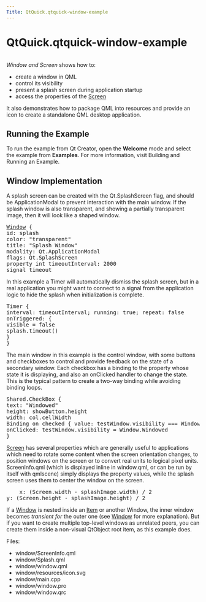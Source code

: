```yaml
---
Title: QtQuick.qtquick-window-example
---
```


# QtQuick.qtquick-window-example

<span class="subtitle"></span>
<!-- $$$window-description -->
<p class="centerAlign"><img src="https://developer.ubuntu.com/static/devportal_uploaded/6e80f03f-e3aa-4ef3-960e-6775e3d07b12-../qtquick-window-example/images/qml-window-example.png" alt="" /></p><p><i>Window and Screen</i> shows how to:</p>
<ul>
<li>create a window in QML</li>
<li>control its visibility</li>
<li>present a splash screen during application startup</li>
<li>access the properties of the <a href="QtQuick.Window.Screen.md">Screen</a></li>
</ul>
<p>It also demonstrates how to package QML into resources and provide an icon to create a standalone QML desktop application.</p>
<h2 id="running-the-example">Running the Example</h2>
<p>To run the example from Qt Creator, open the <b>Welcome</b> mode and select the example from <b>Examples</b>. For more information, visit Building and Running an Example.</p>
<h2 id="window-implementation">Window Implementation</h2>
<p>A splash screen can be created with the Qt.SplashScreen flag, and should be ApplicationModal to prevent interaction with the main window. If the splash window is also transparent, and showing a partially transparent image, then it will look like a shaped window.</p>
<pre class="qml"><span class="type"><a href="QtQuick.Window.Window.md">Window</a></span> {
<span class="name">id</span>: <span class="name">splash</span>
<span class="name">color</span>: <span class="string">&quot;transparent&quot;</span>
<span class="name">title</span>: <span class="string">&quot;Splash Window&quot;</span>
<span class="name">modality</span>: <span class="name">Qt</span>.<span class="name">ApplicationModal</span>
<span class="name">flags</span>: <span class="name">Qt</span>.<span class="name">SplashScreen</span>
property <span class="type">int</span> <span class="name">timeoutInterval</span>: <span class="number">2000</span>
signal <span class="type">timeout</span></pre>
<p>In this example a Timer will automatically dismiss the splash screen, but in a real application you might want to connect to a signal from the application logic to hide the splash when initialization is complete.</p>
<pre class="qml"><span class="type">Timer</span> {
<span class="name">interval</span>: <span class="name">timeoutInterval</span>; <span class="name">running</span>: <span class="number">true</span>; <span class="name">repeat</span>: <span class="number">false</span>
<span class="name">onTriggered</span>: {
<span class="name">visible</span> <span class="operator">=</span> <span class="number">false</span>
<span class="name">splash</span>.<span class="name">timeout</span>()
}
}</pre>
<p>The main window in this example is the control window, with some buttons and checkboxes to control and provide feedback on the state of a secondary window. Each checkbox has a binding to the property whose state it is displaying, and also an onClicked handler to change the state. This is the typical pattern to create a two-way binding while avoiding binding loops.</p>
<pre class="qml"><span class="type">Shared</span>.CheckBox {
<span class="name">text</span>: <span class="string">&quot;Windowed&quot;</span>
<span class="name">height</span>: <span class="name">showButton</span>.<span class="name">height</span>
<span class="name">width</span>: <span class="name">col</span>.<span class="name">cellWidth</span>
Binding on <span class="name">checked</span> { <span class="name">value</span>: <span class="name">testWindow</span>.<span class="name">visibility</span> <span class="operator">===</span> <span class="name">Window</span>.<span class="name">Windowed</span> }
<span class="name">onClicked</span>: <span class="name">testWindow</span>.<span class="name">visibility</span> <span class="operator">=</span> <span class="name">Window</span>.<span class="name">Windowed</span>
}</pre>
<p><a href="QtQuick.Window.Screen.md">Screen</a> has several properties which are generally useful to applications which need to rotate some content when the screen orientation changes, to position windows on the screen or to convert real units to logical pixel units. ScreenInfo.qml (which is displayed inline in window.qml, or can be run by itself with qmlscene) simply displays the property values, while the splash screen uses them to center the window on the screen.</p>
<pre class="qml">    <span class="name">x</span>: (<span class="name">Screen</span>.<span class="name">width</span> <span class="operator">-</span> <span class="name">splashImage</span>.<span class="name">width</span>) <span class="operator">/</span> <span class="number">2</span>
<span class="name">y</span>: (<span class="name">Screen</span>.<span class="name">height</span> <span class="operator">-</span> <span class="name">splashImage</span>.<span class="name">height</span>) <span class="operator">/</span> <span class="number">2</span></pre>
<p>If a <a href="QtQuick.Window.Window.md">Window</a> is nested inside an <a href="QtQuick.Item.md">Item</a> or another Window, the inner window becomes <i>transient for</i> the outer one (see <a href="QtQuick.Window.Window.md">Window</a> for more explanation). But if you want to create multiple top-level windows as unrelated peers, you can create them inside a non-visual QtObject root item, as this example does.</p>
<p>Files:</p>
<ul>
<li>window/ScreenInfo.qml</li>
<li>window/Splash.qml</li>
<li>window/window.qml</li>
<li>window/resources/icon.svg</li>
<li>window/main.cpp</li>
<li>window/window.pro</li>
<li>window/window.qrc</li>
</ul>
<!-- @@@window -->
